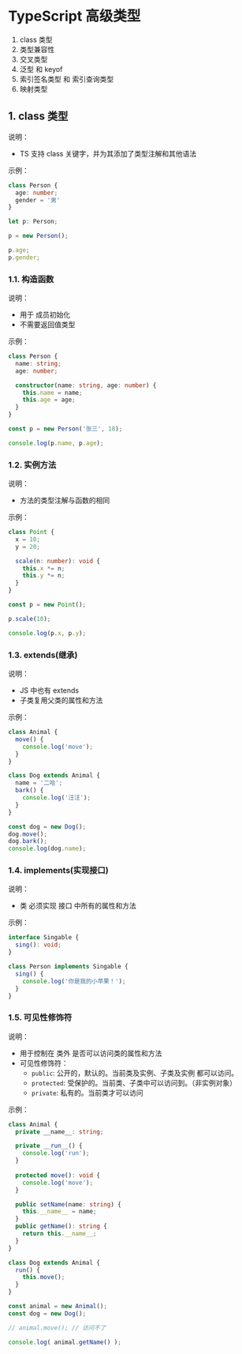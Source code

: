 # TypeScript 高级类型

1. class 类型
2. 类型兼容性
3. 交叉类型
4. 泛型 和 keyof
5. 索引签名类型 和 索引查询类型
6. 映射类型

## 1. class 类型

说明：

* TS 支持 class 关键字，并为其添加了类型注解和其他语法

示例：

```typescript
class Person {
  age: number;
  gender = '男'
}

let p: Person;

p = new Person();

p.age;
p.gender;
```

### 1.1. 构造函数

说明：

* 用于 成员初始化
* 不需要返回值类型

示例：

```typescript
class Person {
  name: string;
  age: number;

  constructor(name: string, age: number) {
    this.name = name;
    this.age = age;
  }
}

const p = new Person('张三', 18);

console.log(p.name, p.age);
```

### 1.2. 实例方法

说明：

* 方法的类型注解与函数的相同

示例：

```typescript
class Point {
  x = 10;
  y = 20;

  scale(n: number): void {
    this.x *= n;
    this.y *= n;
  }
}

const p = new Point();

p.scale(10);

console.log(p.x, p.y);
```

### 1.3. extends(继承)

说明：

* JS 中也有 extends
* 子类复用父类的属性和方法

示例：

```typescript
class Animal {
  move() {
    console.log('move');
  }
}

class Dog extends Animal {
  name = '二哈';
  bark() {
    console.log('汪汪');
  }
}

const dog = new Dog();
dog.move();
dog.bark();
console.log(dog.name);
```

### 1.4. implements(实现接口)

说明：

* 类 必须实现 接口 中所有的属性和方法

示例：

```typescript
interface Singable {
  sing(): void;
}

class Person implements Singable {
  sing() {
    console.log('你是我的小苹果！');
  }
}
```

### 1.5. 可见性修饰符

说明：

* 用于控制在 类外 是否可以访问类的属性和方法
* 可见性修饰符：
  * `public`: 公开的，默认的。当前类及实例、子类及实例 都可以访问。
  * `protected`: 受保护的。当前类、子类中可以访问到。（非实例对象）
  * `private`: 私有的。当前类才可以访问

示例：

```typescript
class Animal {
  private __name__: string;

  private __run__() {
    console.log('run');
  }
  
  protected move(): void {
    console.log('move');
  }

  public setName(name: string) {
    this.__name__ = name;
  }
  public getName(): string {
    return this.__name__;
  }
}

class Dog extends Animal {
  run() {
    this.move();
  }
}

const animal = new Animal();
const dog = new Dog();

// animal.move(); // 访问不了

console.log( animal.getName() );
```
